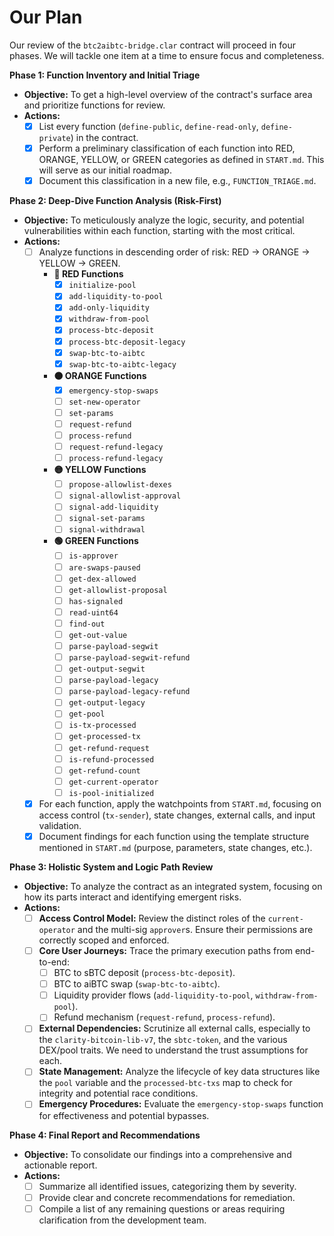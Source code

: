 # Our Plan

Our review of the `btc2aibtc-bridge.clar` contract will proceed in four phases. We will tackle one item at a time to ensure focus and completeness.

**Phase 1: Function Inventory and Initial Triage**

*   **Objective:** To get a high-level overview of the contract's surface area and prioritize functions for review.
*   **Actions:**
    - [x] List every function (`define-public`, `define-read-only`, `define-private`) in the contract.
    - [x] Perform a preliminary classification of each function into RED, ORANGE, YELLOW, or GREEN categories as defined in `START.md`. This will serve as our initial roadmap.
    - [x] Document this classification in a new file, e.g., `FUNCTION_TRIAGE.md`.

**Phase 2: Deep-Dive Function Analysis (Risk-First)**

*   **Objective:** To meticulously analyze the logic, security, and potential vulnerabilities within each function, starting with the most critical.
*   **Actions:**
    - [ ] Analyze functions in descending order of risk: RED -> ORANGE -> YELLOW -> GREEN.
      - **🔴 RED Functions**
        - [x] `initialize-pool`
        - [x] `add-liquidity-to-pool`
        - [x] `add-only-liquidity`
        - [x] `withdraw-from-pool`
        - [x] `process-btc-deposit`
        - [x] `process-btc-deposit-legacy`
        - [x] `swap-btc-to-aibtc`
        - [x] `swap-btc-to-aibtc-legacy`
      - **🟠 ORANGE Functions**
        - [x] `emergency-stop-swaps`
        - [ ] `set-new-operator`
        - [ ] `set-params`
        - [ ] `request-refund`
        - [ ] `process-refund`
        - [ ] `request-refund-legacy`
        - [ ] `process-refund-legacy`
      - **🟡 YELLOW Functions**
        - [ ] `propose-allowlist-dexes`
        - [ ] `signal-allowlist-approval`
        - [ ] `signal-add-liquidity`
        - [ ] `signal-set-params`
        - [ ] `signal-withdrawal`
      - **🟢 GREEN Functions**
        - [ ] `is-approver`
        - [ ] `are-swaps-paused`
        - [ ] `get-dex-allowed`
        - [ ] `get-allowlist-proposal`
        - [ ] `has-signaled`
        - [ ] `read-uint64`
        - [ ] `find-out`
        - [ ] `get-out-value`
        - [ ] `parse-payload-segwit`
        - [ ] `parse-payload-segwit-refund`
        - [ ] `get-output-segwit`
        - [ ] `parse-payload-legacy`
        - [ ] `parse-payload-legacy-refund`
        - [ ] `get-output-legacy`
        - [ ] `get-pool`
        - [ ] `is-tx-processed`
        - [ ] `get-processed-tx`
        - [ ] `get-refund-request`
        - [ ] `is-refund-processed`
        - [ ] `get-refund-count`
        - [ ] `get-current-operator`
        - [ ] `is-pool-initialized`
    - [x] For each function, apply the watchpoints from `START.md`, focusing on access control (`tx-sender`), state changes, external calls, and input validation.
    - [x] Document findings for each function using the template structure mentioned in `START.md` (purpose, parameters, state changes, etc.).

**Phase 3: Holistic System and Logic Path Review**

*   **Objective:** To analyze the contract as an integrated system, focusing on how its parts interact and identifying emergent risks.
*   **Actions:**
    - [ ] **Access Control Model:** Review the distinct roles of the `current-operator` and the multi-sig `approver`s. Ensure their permissions are correctly scoped and enforced.
    - [ ] **Core User Journeys:** Trace the primary execution paths from end-to-end:
        - [ ] BTC to sBTC deposit (`process-btc-deposit`).
        - [ ] BTC to aiBTC swap (`swap-btc-to-aibtc`).
        - [ ] Liquidity provider flows (`add-liquidity-to-pool`, `withdraw-from-pool`).
        - [ ] Refund mechanism (`request-refund`, `process-refund`).
    - [ ] **External Dependencies:** Scrutinize all external calls, especially to the `clarity-bitcoin-lib-v7`, the `sbtc-token`, and the various DEX/pool traits. We need to understand the trust assumptions for each.
    - [ ] **State Management:** Analyze the lifecycle of key data structures like the `pool` variable and the `processed-btc-txs` map to check for integrity and potential race conditions.
    - [ ] **Emergency Procedures:** Evaluate the `emergency-stop-swaps` function for effectiveness and potential bypasses.

**Phase 4: Final Report and Recommendations**

*   **Objective:** To consolidate our findings into a comprehensive and actionable report.
*   **Actions:**
    - [ ] Summarize all identified issues, categorizing them by severity.
    - [ ] Provide clear and concrete recommendations for remediation.
    - [ ] Compile a list of any remaining questions or areas requiring clarification from the development team.
